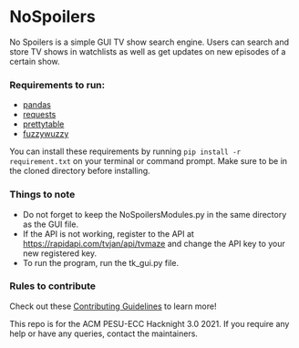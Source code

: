 # NoSpoilers
No Spoilers is a simple GUI TV show search engine. Users can search and store TV shows in watchlists as well as get updates on new episodes of a certain show.

### Requirements to run:
- [pandas](https://pandas.pydata.org/docs/reference/frame.html)
- [requests](https://docs.python-requests.org/en/latest/)
- [prettytable](https://pypi.org/project/prettytable/)
- [fuzzywuzzy](https://pypi.org/project/fuzzywuzzy/)

You can install these requirements by running `pip install -r requirement.txt` on your terminal or command prompt. Make sure to be in the cloned directory before installing. 

### Things to note

- Do not forget to keep the NoSpoilersModules.py in the same directory as the GUI file.
- If the API is not working, register to the API at https://rapidapi.com/tvjan/api/tvmaze and change the API key to your new registered key.
- To run the program, run the tk_gui.py file.

### Rules to contribute

Check out these [Contributing Guidelines](https://github.com/acmpesuecc/NoSpoilers/blob/main/CONTRIBUTION.md) to learn more!

This repo is for the ACM PESU-ECC Hacknight 3.0 2021. If you require any help or have any queries, contact the maintainers.

